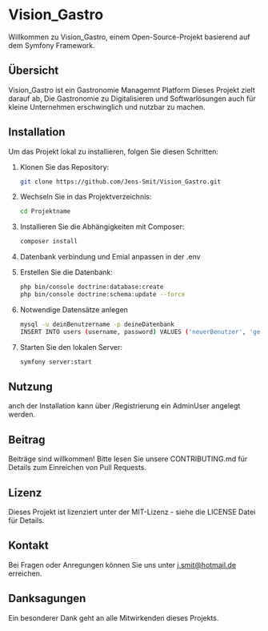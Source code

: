 # Vision_Gastro

Willkommen zu Vision_Gastro, einem Open-Source-Projekt basierend auf dem Symfony Framework.

## Übersicht

Vision_Gastro ist ein Gastronomie Managemnt Platform Dieses Projekt zielt darauf ab, Die Gastronomie zu Digitalisieren und Softwarlösungen auch für kleine Unternehmen erschwinglich und nutzbar zu machen.

## Installation

Um das Projekt lokal zu installieren, folgen Sie diesen Schritten:

1. Klonen Sie das Repository:
    ```bash
    git clone https://github.com/Jens-Smit/Vision_Gastro.git
    ```
2. Wechseln Sie in das Projektverzeichnis:
    ```bash
    cd Projektname
    ```
3. Installieren Sie die Abhängigkeiten mit Composer:
    ```bash
    composer install
    ```
4. Datenbank verbindung und Emial anpassen in der .env
    
5. Erstellen Sie die Datenbank:
    ```bash
    php bin/console doctrine:database:create
    php bin/console doctrine:schema:update --force
    ```
6. Notwendige Datensätze anlegen
    ```bash
    mysql -u deinBenutzername -p deineDatenbank
    INSERT INTO users (username, password) VALUES ('neuerBenutzer', 'geheimesPasswort');
    ```
7. Starten Sie den lokalen Server:
    ```bash
    symfony server:start
    ```

## Nutzung

anch der Installation kann über /Registrierung ein AdminUser angelegt werden.

## Beitrag

Beiträge sind willkommen! Bitte lesen Sie unsere CONTRIBUTING.md für Details zum Einreichen von Pull Requests.

## Lizenz

Dieses Projekt ist lizenziert unter der MIT-Lizenz - siehe die LICENSE Datei für Details.

## Kontakt

Bei Fragen oder Anregungen können Sie uns unter j.smit@hotmail.de erreichen.

## Danksagungen

Ein besonderer Dank geht an alle Mitwirkenden dieses Projekts.


